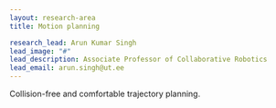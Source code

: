 ```yaml
---
layout: research-area
title: Motion planning

research_lead: Arun Kumar Singh
lead_image: "#"
lead_description: Associate Professor of Collaborative Robotics
lead_email: arun.singh@ut.ee
---
```


Collision-free and comfortable trajectory planning.

